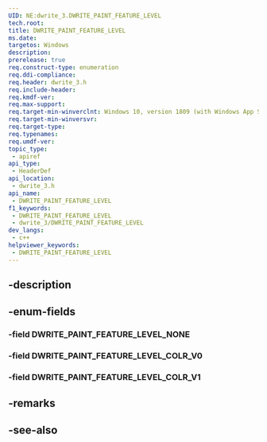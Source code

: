 ```yaml
---
UID: NE:dwrite_3.DWRITE_PAINT_FEATURE_LEVEL
tech.root: 
title: DWRITE_PAINT_FEATURE_LEVEL
ms.date: 
targetos: Windows
description: 
prerelease: true
req.construct-type: enumeration
req.ddi-compliance: 
req.header: dwrite_3.h
req.include-header: 
req.kmdf-ver: 
req.max-support: 
req.target-min-winverclnt: Windows 10, version 1809 (with Windows App SDK 1.2 Preview 1 or later)
req.target-min-winversvr: 
req.target-type: 
req.typenames: 
req.umdf-ver: 
topic_type:
 - apiref
api_type:
 - HeaderDef
api_location:
 - dwrite_3.h
api_name:
 - DWRITE_PAINT_FEATURE_LEVEL
f1_keywords:
 - DWRITE_PAINT_FEATURE_LEVEL
 - dwrite_3/DWRITE_PAINT_FEATURE_LEVEL
dev_langs:
 - c++
helpviewer_keywords:
 - DWRITE_PAINT_FEATURE_LEVEL
---
```


## -description

## -enum-fields

### -field DWRITE_PAINT_FEATURE_LEVEL_NONE

### -field DWRITE_PAINT_FEATURE_LEVEL_COLR_V0

### -field DWRITE_PAINT_FEATURE_LEVEL_COLR_V1

## -remarks

## -see-also

